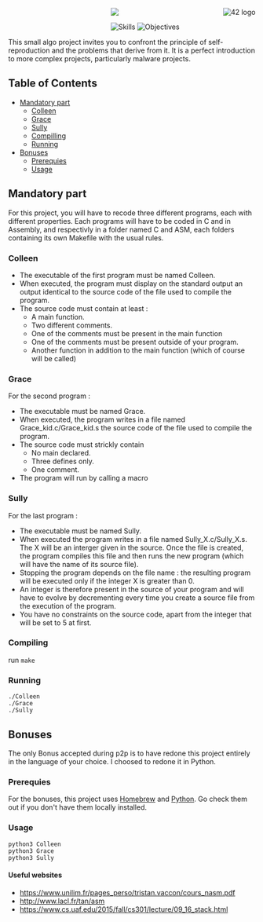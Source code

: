 <a href="https://www.42.fr/">
    <p><img src="https://www.universfreebox.com/UserFiles/image/site_logo.gif" alt="42 logo" title="42" align="right" /></p>
</a>
<p align="center"><img src="https://user-images.githubusercontent.com/34480775/75114240-db9d9280-5654-11ea-9fa2-18f534e4bcc5.JPG" /></p>

&nbsp;&nbsp;&nbsp;&nbsp;&nbsp;&nbsp;&nbsp;&nbsp;&nbsp;&nbsp;&nbsp;&nbsp;&nbsp;&nbsp;&nbsp;&nbsp;
&nbsp;&nbsp;&nbsp;&nbsp;&nbsp;&nbsp;&nbsp;&nbsp;&nbsp;&nbsp;&nbsp;&nbsp;&nbsp;&nbsp;&nbsp;&nbsp;&nbsp;
&nbsp;&nbsp;&nbsp;&nbsp;&nbsp;&nbsp;&nbsp;&nbsp;&nbsp;&nbsp;&nbsp;&nbsp;&nbsp;&nbsp;&nbsp;&nbsp;&nbsp;
![Skills](https://img.shields.io/badge/Skills-Algorithm&AI-9cf)
![Objectives](https://img.shields.io/badge/Objectives-self--replication-brightgreen)


This small algo project invites you to confront the principle of self-reproduction and the problems that derive from it. It is a perfect introduction to more complex projects, particularly malware projects.

## Table of Contents
- [Mandatory part](#Mandatory-part)
    - [Colleen](colleen)
    - [Grace](grace)
    - [Sully](sully)
    - [Compilling](compilling)
    - [Running](running)
- [Bonuses](Bonuses)
    - [Prerequies](Prerequies)
    - [Usage](Usage)

## Mandatory part
For this project, you will have to recode three different programs, each with different properties. Each programs will have to be coded in C and in Assembly, and respectivly in a folder named C and ASM, each folders containing its own Makefile with the usual rules.
### Colleen
* The executable of the first program must be named Colleen.
* When executed, the program must display on the standard output an output identical to the source code of the file used to compile the program.
* The source code must contain at least :
  - A main function.
  - Two different comments.
  - One of the comments must be present in the main function
  - One of the comments must be present outside of your program.
  - Another function in addition to the main function (which of course will be called)
  
### Grace
For the second program :
* The executable must be named Grace.
* When executed, the program writes in a file named Grace_kid.c/Grace_kid.s the source code of the file used to compile the program.
* The source code must strickly contain
  - No main declared.
  - Three defines only.
  - One comment.
* The program will run by calling a macro

### Sully
For the last program :
* The executable must be named Sully.
* When executed the program writes in a file named Sully_X.c/Sully_X.s. The X will be an interger given in the source. Once the file is created, the program compiles this file and then runs the new program (which will have the name of its source file).
* Stopping the program depends on the file name : the resulting program will be executed only if the integer X is greater than 0.
* An integer is therefore present in the source of your program and will have to evolve by decrementing every time you create a source file from the execution of the program.
* You have no constraints on the source code, apart from the integer that will be set to 5 at first.

### Compiling
run `make`

### Running
```
./Colleen
./Grace
./Sully
```
## Bonuses
The only Bonus accepted during p2p is to have redone this project entirely in the language of your choice.
I choosed to redone it in Python.

### Prerequies
For the bonuses, this project uses [Homebrew](https://brew.sh/) and [Python](https://programwithus.com/learn-to-code/install-python3-mac/). Go check them out if you don't have them locally installed.

### Usage
```
python3 Colleen
python3 Grace
python3 Sully
```

#### Useful websites
- https://www.unilim.fr/pages_perso/tristan.vaccon/cours_nasm.pdf
- http://www.lacl.fr/tan/asm
- https://www.cs.uaf.edu/2015/fall/cs301/lecture/09_16_stack.html
